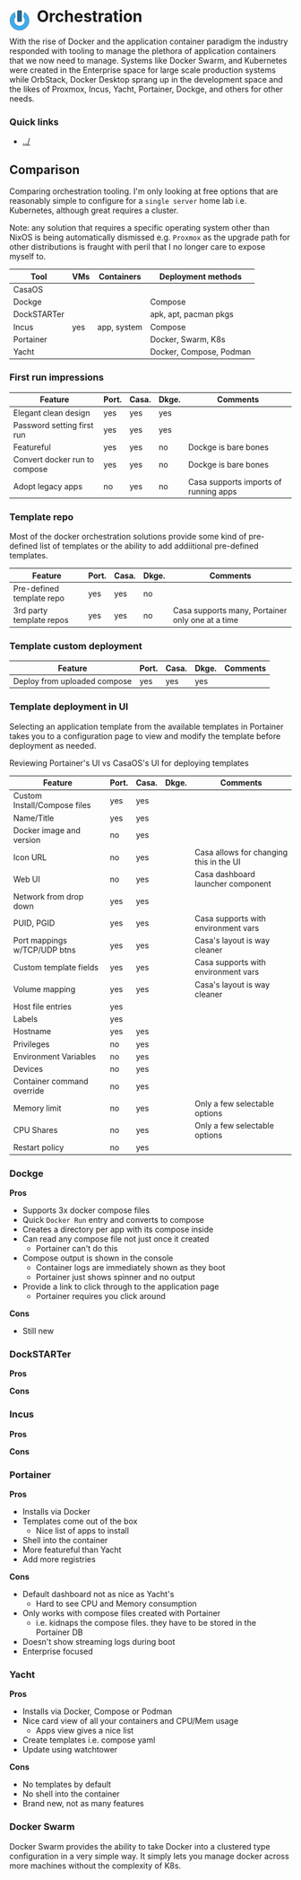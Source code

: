# Orchestration <img style="margin: 6px 13px 0px 0px" align="left" src="../../data/images/logo_36x36.png" />

With the rise of Docker and the application container paradigm the industry responded with tooling to 
manage the plethora of application containers that we now need to manage. Systems like Docker Swarm, 
and Kubernetes were created in the Enterprise space for large scale production systems while OrbStack, 
Docker Desktop sprang up in the development space and the likes of Proxmox, Incus, Yacht, Portainer, 
Dockge, and others for other needs.

### Quick links
* [../](../README.md)

## Comparison
Comparing orchestration tooling. I'm only looking at free options that are reasonably simple to 
configure for a `single server` home lab i.e. Kubernetes, although great requires a cluster.

Note: any solution that requires a specific operating system other than NixOS is being automatically 
dismissed e.g. `Proxmox` as the upgrade path for other distributions is fraught with peril that I no 
longer care to expose myself to.

| Tool        | VMs | Containers  | Deployment methods        |
| ----------- | --- | ----------- | ------------------------- |
| CasaOS      |     |             |                           |
| Dockge      |     |             | Compose                   |
| DockSTARTer |     |             | apk, apt, pacman pkgs     |
| Incus       | yes | app, system | Compose                   |
| Portainer   |     |             | Docker, Swarm, K8s        |
| Yacht       |     |             | Docker, Compose, Podman   |

### First run impressions

| Feature                      | Port. | Casa. | Dkge. |  Comments
| -----------------------------| ----- | ----- | ----- | -------------------
| Elegant clean design         | yes   | yes   | yes   |
| Password setting first run   | yes   | yes   | yes   |
| Featureful                   | yes   | yes   | no    | Dockge is bare bones
| Convert docker run to compose| yes   | yes   | no    | Dockge is bare bones
| Adopt legacy apps            | no    | yes   | no    | Casa supports imports of running apps

### Template repo
Most of the docker orchestration solutions provide some kind of pre-defined list of templates or the 
ability to add addiitional pre-defined templates.

| Feature                      | Port. | Casa. | Dkge. |  Comments
| -----------------------------| ----- | ----- | ----- | -------------------
| Pre-defined template repo    | yes   | yes   | no    |
| 3rd party template repos     | yes   | yes   | no    | Casa supports many, Portainer only one at a time

### Template custom deployment
| Feature                      | Port. | Casa. | Dkge. |  Comments
| -----------------------------| ----- | ----- | ----- | -------------------
| Deploy from uploaded compose | yes   | yes   | yes   |

### Template deployment in UI
Selecting an application template from the available templates in Portainer takes you to a 
configuration page to view and modify the template before deployment as needed.

Reviewing Portainer's UI vs CasaOS's UI for deploying templates

| Feature                      | Port. | Casa. | Dkge. |  Comments
| -----------------------------| ----- | ----- | ----- | -------------------
| Custom Install/Compose files | yes   | yes   |       |
| Name/Title                   | yes   | yes   |       |
| Docker image and version     | no    | yes   |       |
| Icon URL                     | no    | yes   |       | Casa allows for changing this in the UI
| Web UI                       | no    | yes   |       | Casa dashboard launcher component
| Network from drop down       | yes   | yes   |       |
| PUID, PGID                   | yes   | yes   |       | Casa supports with environment vars
| Port mappings w/TCP/UDP btns | yes   | yes   |       | Casa's layout is way cleaner
| Custom template fields       | yes   | yes   |       | Casa supports with environment vars
| Volume mapping               | yes   | yes   |       | Casa's layout is way cleaner
| Host file entries            | yes   |       |       |
| Labels                       | yes   |       |       |
| Hostname                     | yes   | yes   |       |
| Privileges                   | no    | yes   |       | 
| Environment Variables        | no    | yes   |       | 
| Devices                      | no    | yes   |       | 
| Container command override   | no    | yes   |       | 
| Memory limit                 | no    | yes   |       | Only a few selectable options
| CPU Shares                   | no    | yes   |       | Only a few selectable options
| Restart policy               | no    | yes   |       |

### Dockge
**Pros**
* Supports 3x docker compose files
* Quick `Docker Run` entry and converts to compose
* Creates a directory per app with its compose inside
* Can read any compose file not just once it created
  * Portainer can't do this
* Compose output is shown in the console
  * Container logs are immediately shown as they boot
  * Portainer just shows spinner and no output
* Provide a link to click through to the application page
  * Portainer requires you click around

**Cons**
* Still new

### DockSTARTer
**Pros**

**Cons**

### Incus
**Pros**

**Cons**

### Portainer
**Pros**
* Installs via Docker
* Templates come out of the box
  * Nice list of apps to install
* Shell into the container
* More featureful than Yacht
* Add more registries

**Cons**
* Default dashboard not as nice as Yacht's
  * Hard to see CPU and Memory consumption
* Only works with compose files created with Portainer
  * i.e. kidnaps the compose files. they have to be stored in the Portainer DB
* Doesn't show streaming logs during boot
* Enterprise focused

### Yacht
**Pros**
* Installs via Docker, Compose or Podman
* Nice card view of all your containers and CPU/Mem usage
  * Apps view gives a nice list
* Create templates i.e. compose yaml
* Update using watchtower

**Cons**
* No templates by default
* No shell into the container
* Brand new, not as many features

### Docker Swarm
Docker Swarm provides the ability to take Docker into a clustered type configuration in a very simple 
way. It simply lets you manage docker across more machines without the complexity of K8s.

